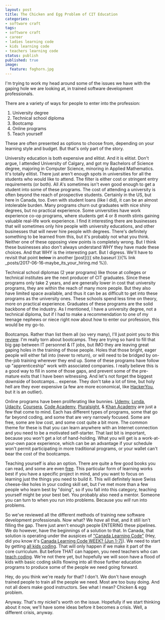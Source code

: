 ```yaml
---
layout: post
title: The Chicken and Egg Problem of CIT Education
categories:
- software craft
tags:
- software craft
- career
- ladies learning code
- kids learning code
- teachers learning code
status: publish
published: true
image:
  feature: foghorn.jpg
---
```


I'm trying to work my head around some of the issues we have with the gaping hole we are looking at, in trained software development professionals.  

There are a variety of ways for people to enter into the profession:

1. University degree
1. Technical school diploma
1. Bootcamp
1. Online programs
1. Teach yourself

These are often presented as options to choose from, depending on your learning style and budget. But that's only part of the story.

University education is both expensive and elitist. And it is elitist.  Don't argue, I attended University of Calgary, and got my Bachelors of Science degree, majoring in Computer Science, minoring in Applied Mathematics. It's totally elitist. There just aren't enough spots in universities for all the students who would like to attend.  The filter is either cost or stringent entry requirements (or both). All A's sometimes isn't even good enough to get a student into some of these programs.  The cost of attending a university is often beyond the reach of prospective students.  Certainly in the US, but here in Canada, too.  Even with student loans (like I did), it can be an almost intolerable burden. Many programs churn out graduates with nice shiny degrees, but no practical experience. Some universities have work experience co-op programs, where students get 4 or 8 month stints gaining valuable real-life work experience. I find it interesting there are businesses that will sometimes only hire people with university educations, and other businesses that will never hire people with degrees.  There's definitely something to be learned from this, but it's probably not what you think. Neither one of these opposing view points is completely wrong.  But I think these businesses also don't always understand WHY they have made these choices. And that WHY is the interesting part. But I digress.  We'll have to revisit that point <del>below</del> in another [post]({{ site.baseurl }}{% link _posts/2017-06-16-maybe_its_your_hiring.md %}).

Technical school diplomas (2 year programs) like those at colleges or technical institutes are the next producer of CIT graduates. Since these programs only take 2 years, and are generally lower in cost that university programs, they are within the reach of many more people. But they also have limited space available, and thus it can be as difficult to get into these programs as the university ones. These schools spend less time on theory, more on practical experience. Graduates of these programs are the solid backbone of the industry. As I mentioned, I have a university degree, not a technical diploma, but if I had to make a recommendation to one of my teenage nephews or niece right now about how to enter our profession, this would be my go-to.

Bootcamps.  Rather than list them all (so very many), I'll just point you to this [review](https://www.switchup.org/research/best-coding-bootcamps). I'm really torn about bootcamps. They are trying so hard to fill that big gap between IT personnel & IT jobs, but IMO they are leaving great gaping holes in the training of those people. Holes that those bright, eager people will either fall into (never to return), or will need to be bridged by on-the-job training wherever they end up. Some of these programs have follow up "apprenticeship" work with associated companies. I really believe this is a good way to fill in some of those gaps, and prevent some of the pre-mature exits that I have been witnessing.  And let's not forget the biggest downside of bootcamps... expense.  They don't take a lot of time, but holy hell are they ever expensive (a few are more economical, like [HackerYou](https://hackeryou.com), but it is an outlier).

Online programs have been proliferating like bunnies. [Udemy](https://udemy.com), [Lynda](https://www.lynda.com), [Udacity](https://udacity.com), [Coursera](https://coursera.org), [Code Academy](https://codeacademy.com), [Pluralsight](https://pluralsight.com), & [Khan Academy](https://khanacademy.org) are just a few that come to mind. Each has different types of programs, some that go far beyond coding, and some that are very narrowly focused. Some are free, some are low cost, and some cost quite a bit more. The common theme for these is that you can learn anywhere with an Internet connection and you need to be a motivated self-starter. That last bit is important, because you won't get a lot of hand-holding. What you will get is a work-at-your-own pace experience, which can be an advantage if your schedule won't permit participating in more traditional programs, or your wallet can't bear the cost of the bootcamps.

Teaching yourself is also an option. There are quite a few good books you can read, and some are even [free](https://learnpythonthehardway.org/book/). This particular form of learning works best if you have a specific project in mind, and you want to focus on learning just the things you need to build it. This will definitely leave Swiss cheese-like holes in your coding skill set, but I've met more than a few people who learn best by "doing", so if you fall into this category, teaching yourself might be your best bet. You probably also need a mentor.  Someone you can turn to when you run into problems. Because you *will* run into problems.

So we've reviewed all the different methods of training new software development professionals. Now what?  We *have* all that, and it still isn't filling the gap.  There just aren't enough people ENTERING these pipelines.  We do however, have the beginnings of a solution to that.  In Canada, that solution is operating under the auspices of ["Canada Learning Code"](http://www.canadalearningcode.ca) (Hey, did you know it's [Canada Learning Code WEEK? (Jun 1-7)](http://www.canadalearningcode.ca/week/)).  We need to start by getting [all kids coding](http://ladieslearningcode.com/program/kids-learning-code/). That will only happen if we make it part of the core curriculum.  But before THAT can happen, you need teachers who can [teach coding](http://www.teacherslearningcode.com/en).  We're not there yet, but hopefully we will soon have a flood of kids with basic coding skills flowing into all those further education programs to produce some of the people we need going forward.

Hey, do you think we're ready for that?  I don't.  We don't have enough trained people to train all the people we need.  Most are too busy doing.  And not all doers make good instructors.  See what I mean?  Chicken & egg problem. 

Anyway.  That's my nickel's worth on the issue.  Hopefully if we start thinking about it now, we'll have some ideas before it becomes a crisis. Well, a different crisis, anyway.
